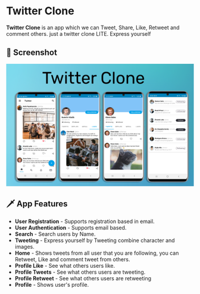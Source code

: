 # **Twitter Clone**

**Twitter Clone** is an app which we can Tweet, Share, Like, Retweet and comment others. just a twitter clone LITE. Express yourself

## 📸 Screenshot
![](media/banner.png)

## 🗡️ App Features

- **User Registration** - Supports registration based in email.
- **User Authentication** - Supports email based.
- **Search** - Search users by Name.
- **Tweeting** - Express yourself by Tweeting combine character and images.
- **Home** - Shows tweets from all user that you are following, you can Retweet, Like and comment tweet from others.
- **Profile Like** - See what others users like.
- **Profile Tweets** - See what others users are tweeting.
- **Profile Retweet** - See what others users are retweeting
- **Profile** - Shows user's profile.
